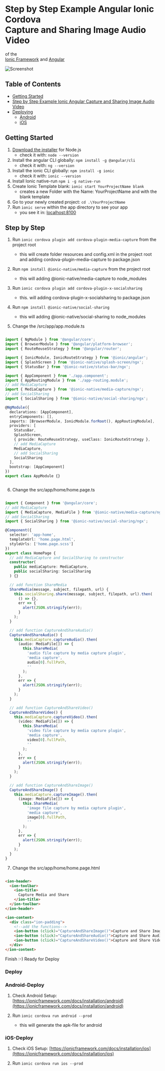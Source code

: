 # Step by Step Example Angular Ionic Cordova<br>Capture and Sharing Image Audio Video

of the  
[Ionic Framework](https://ionicframework.com/)  and [Angular](https://angular.io/)

![Screenshot](src/assets/ionic_angular_capture_and_share_image_audio_video.png)

## Table of Contents

- [Getting Started](#getting-started)
- [Step by Step Example Ionic Angular Capture and Sharing Image Audio Video](#step-by-step)
- [Deploying](#deploying)
  - [Android](#android)
  - [iOS](#ios)

## Getting Started

1. [Download the installer](https://nodejs.org/) for Node.js
   - check it with: `node --version`
2. Install the angular CLI globally: `npm install -g @angular/cli`
   - check it with: `ng --version`
3. Install the ionic CLI globally: `npm install -g ionic`
   - check it with: `ionic --version`
4. Install Ionic native-run `npm i -g native-run`
5. Create Ionic Template blank: `ionic start YourProjectName blank`
   - creates a new Folder with the Name: YourProjectName and with the blank template
6. Go to your newly created project: `cd .\YourProjectName`
7. Run `ionic serve` within the app directory to see your app
   - you see it in: [localhost:8100](http://localhost:8100)

## Step by Step

1. Run `ionic cordova plugin add cordova-plugin-media-capture` from the project root

   - this will create folder resources and config.xml in the project root and adding cordova-plugin-media-capture to package.json

2. Run `npm install @ionic-native/media-capture` from the project root
    - this will adding @ionic-native/media-capture to node_modules

3. Run `ionic cordova plugin add cordova-plugin-x-socialsharing`
    - this. will adding cordova-plugin-x-socialsharing to package.json

4. Run `npm install @ionic-native/social-sharing`
    -  this will adding @ionic-native/social-sharing to node_modules

5. Change the /src/app/app.module.ts

```typescript

import { NgModule } from '@angular/core';
import { BrowserModule } from '@angular/platform-browser';
import { RouteReuseStrategy } from '@angular/router';

import { IonicModule, IonicRouteStrategy } from '@ionic/angular';
import { SplashScreen } from '@ionic-native/splash-screen/ngx';
import { StatusBar } from '@ionic-native/status-bar/ngx';

import { AppComponent } from './app.component';
import { AppRoutingModule } from './app-routing.module';
// add MediaCapture
import { MediaCapture } from '@ionic-native/media-capture/ngx';
// add SocialSharing
import { SocialSharing } from '@ionic-native/social-sharing/ngx';

@NgModule({
  declarations: [AppComponent],
  entryComponents: [],
  imports: [BrowserModule, IonicModule.forRoot(), AppRoutingModule],
  providers: [
    StatusBar,
    SplashScreen,
    { provide: RouteReuseStrategy, useClass: IonicRouteStrategy },
    // add MediaCapture
    MediaCapture,
    // add SocialSharing
    SocialSharing
  ],
  bootstrap: [AppComponent]
})
export class AppModule {}



```
6. Change the src/app/home/home.page.ts

```typescript

import { Component } from '@angular/core';
// add MediaCapture
import { MediaCapture, MediaFile } from '@ionic-native/media-capture/ngx';
// add SocialSharing
import { SocialSharing } from '@ionic-native/social-sharing/ngx';

@Component({
  selector: 'app-home',
  templateUrl: 'home.page.html',
  styleUrls: ['home.page.scss']
})
export class HomePage {
  // add MediaCapture and SocialSharing to constructor
  constructor(
    public mediaCapture: MediaCapture,
    public socialSharing: SocialSharing
  ) {}

  // add function ShareMedia
  ShareMedia(message, subject, filepath, url) {
    this.socialSharing.share(message, subject, filepath, url).then(
      () => {},
      err => {
        alert(JSON.stringify(err));
      }
    );
  }

  // add function CaptureAndShareAudio()
  CaptureAndShareAudio() {
    this.mediaCapture.captureAudio().then(
      (audio: MediaFile[]) => {
        this.ShareMedia(
          'audio file capture by media capture plugin',
          'media capture',
          audio[0].fullPath,
          ''
        );
      },
      err => {
        alert(JSON.stringify(err));
      }
    );
  }

  // add function CaptureAndShareVideo()
  CaptureAndShareVideo() {
    this.mediaCapture.captureVideo().then(
      (video: MediaFile[]) => {
        this.ShareMedia(
          'video file capture by media capture plugin',
          'media capture',
          video[0].fullPath,
          ''
        );
      },
      err => {
        alert(JSON.stringify(err));
      }
    );
  }

  // add function CaptureAndShareImage()
  CaptureAndShareImage() {
    this.mediaCapture.captureImage().then(
      (image: MediaFile[]) => {
        this.ShareMedia(
          'image file capture by media capture plugin',
          'media capture',
          image[0].fullPath,
          ''
        );
      },
      err => {
        alert(JSON.stringify(err));
      }
    );
  }
}


```

7. Change the src/app/home/home.page.html

```html

<ion-header>
  <ion-toolbar>
    <ion-title>
      Capture Media and Share
    </ion-title>
  </ion-toolbar>
</ion-header>

<ion-content>
  <div class="ion-padding">
    <!--add the functions-->
    <ion-button (click)="CaptureAndShareImage()">Capture and Share Image</ion-button><br>
    <ion-button (click)="CaptureAndShareAudio()">Capture and Share Audio</ion-button><br>
    <ion-button (click)="CaptureAndShareVideo()">Capture and Share Video</ion-button>
  </div>
</ion-content>

```

Finish :-) Ready for Deploy

### Deploy

### Android-Deploy

1. Check Android Setup: [https://ionicframework.com/docs/installation/android](https://ionicframework.com/docs/installation/android)

2. Run `ionic cordova run android --prod`
    - this will generate the apk-file for android

### iOS-Deploy

1. Check iOS Setup: [https://ionicframework.com/docs/installation/ios](https://ionicframework.com/docs/installation/ios)

2. Run `ionic cordova run ios --prod`    
